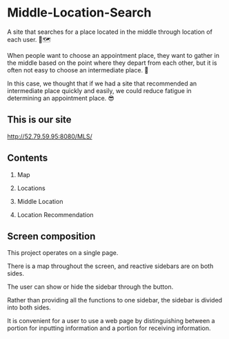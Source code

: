 # Middle-Location-Search

A site that searches for a place located in the middle through location of each user. 📍🗺

When people want to choose an appointment place, they want to gather in the middle based on the point where they depart from each other, but it is often not easy to choose an intermediate place. 🤔

In this case, we thought that if we had a site that recommended an intermediate place quickly and easily, we could reduce fatigue in determining an appointment place. 😎

## This is our site

http://52.79.59.95:8080/MLS/

## Contents

1. Map

2. Locations

3. Middle Location

4. Location Recommendation

## Screen composition

This project operates on a single page.

There is a map throughout the screen, and reactive sidebars are on both sides.

The user can show or hide the sidebar through the button. 

Rather than providing all the functions to one sidebar, the sidebar is divided into both sides.

It is convenient for a user to use a web page by distinguishing between a portion for inputting information and a portion for receiving information.


